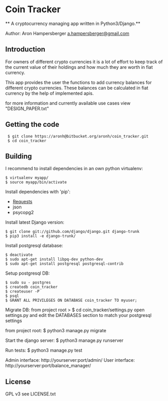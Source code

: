 # Coin Tracker

** A cryptocurrency managing app written in Python3/Django.**

Author: Aron Hampersberger <a.hampersberger@gmail.com>

## Introduction

For owners of different crypto currencies it is a lot of effort to keep track of the current value of their holdings and how much they are worth in fiat currency.

This app provides the user the functions to add currency balances for different crypto currencies. These balances can be calculated in fiat currency by the help of implemented apis.

for more information and currently available use cases view "DESIGN_PAPER.txt"

## Getting the code

```
 $ git clone https://aronh@bitbucket.org/aronh/coin_tracker.git
 $ cd coin_tracker
```

## Building

I recommend to install dependencies in an own python virtualenv:
```
$ virtualenv myapp/
$ source myapp/bin/activate
```

Install dependencies with 'pip':
 - [Requests](http://docs.python-requests.org/en/latest/)
 - json
 - psycopg2
 
Install latest Django version:
```
$ git clone git://github.com/django/django.git django-trunk
$ pip3 install -e django-trunk/
```

Install postgresql database:
```
$ deactivate
$ sudo apt-get install libpq-dev python-dev
$ sudo apt-get install postgresql postgresql-contrib
```

Setup postgresql DB:
```
$ sudo su - postgres
$ createdb coin_tracker
$ createuser -P
$ psql
$ GRANT ALL PRIVILEGES ON DATABASE coin_tracker TO myuser;
```

Migrate DB:
from project root >
$ cd coin_tracker/settings.py
open settings.py and edit the DATABASES section to match your postgresql settings

from project root:
$ python3 manage.py migrate

Start the django server:
$ python3 manage.py runserver

Run tests:
$ python3 manage.py test


Admin interface: http://yourserver:port/admin/
User interface: http://yourserver:port/balance_manager/


## License
GPL v3 see LICENSE.txt